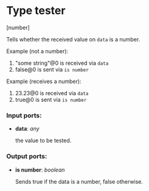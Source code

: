# Type tester

[number]

Tells whether the received value on `data` is a number.

Example (not a number):

1. "some string"@0 is received via `data`
2. false@0 is sent via `is number`

Example (receives a number):

1. 23.23@0 is received via `data`
2. true@0 is sent via `is number`

### Input ports:

* __data__: _any_

    the value to be tested.



### Output ports:

* __is number__: _boolean_

    Sends true if the data is a number, false otherwise.



